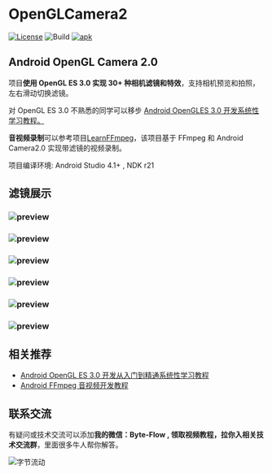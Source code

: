# OpenGLCamera2
[![License](https://img.shields.io/badge/License-Apache%202.0-blue.svg)](https://github.com/githubhaohao/NDK_OpenGLES_3_0/blob/master/LICENSE.txt)
![Build](https://img.shields.io/badge/build-passing-brightgreen)
[![apk](https://img.shields.io/badge/APK-download-green.svg)](https://github.com/githubhaohao/OpenGLCamera2/raw/master/app/release/app-release.apk)

## Android OpenGL Camera 2.0 

项目**使用 OpenGL ES 3.0 实现 30+ 种相机滤镜和特效**，支持相机预览和拍照，左右滑动切换滤镜。

对 OpenGL ES 3.0 不熟悉的同学可以移步 [Android OpenGLES 3.0 开发系统性学习教程。](https://github.com/githubhaohao/NDK_OpenGLES_3_0)

**音视频录制**可以参考项目[LearnFFmpeg](https://github.com/githubhaohao/LearnFFmpeg)，该项目基于 FFmpeg 和 Android Camera2.0 实现带滤镜的视频录制。

项目编译环境: Android Studio 4.1+ , NDK r21

## 滤镜展示
### ![preview](https://github.com/githubhaohao/OpenGLCamera2/blob/master/gif/%E2%80%8Ffireworks.gif)
### ![preview](https://github.com/githubhaohao/OpenGLCamera2/blob/master/gif/camera2_previewC.gif)
### ![preview](https://github.com/githubhaohao/OpenGLCamera2/blob/master/gif/camera2_previewB.gif)
### ![preview](https://github.com/githubhaohao/OpenGLCamera2/blob/master/gif/camera2_previewA.gif)

### ![preview](https://github.com/githubhaohao/OpenGLCamera2/blob/master/gif/gost.gif)

### ![preview](https://github.com/githubhaohao/OpenGLCamera2/blob/master/gif/belt.gif)

## 相关推荐

- [Android OpenGL ES 3.0 开发从入门到精通系统性学习教程](https://github.com/githubhaohao/NDK_OpenGLES_3_0)
- [Android FFmpeg 音视频开发教程](https://github.com/githubhaohao/LearnFFmpeg)

## 联系交流
有疑问或技术交流可以添加**我的微信：Byte-Flow , 领取视频教程，拉你入相关技术交流群**，里面很多牛人帮你解答。

![字节流动](https://github.com/githubhaohao/NDK_OpenGLES_3_0/blob/master/doc/img/accountID.jpg)
